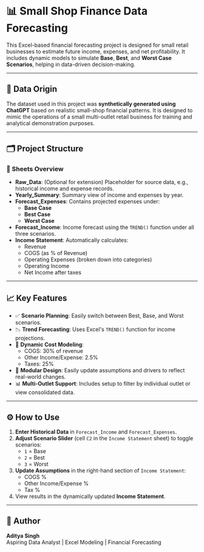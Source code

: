 # 📊 Small Shop Finance Data Forecasting

This Excel-based financial forecasting project is designed for small retail businesses to estimate future income, expenses, and net profitability. It includes dynamic models to simulate **Base**, **Best**, and **Worst Case Scenarios**, helping in data-driven decision-making.

---
## 🧠 Data Origin

The dataset used in this project was **synthetically generated using ChatGPT** based on realistic small-shop financial patterns. It is designed to mimic the operations of a small multi-outlet retail business for training and analytical demonstration purposes.

---
## 🗂️ Project Structure

### 📁 Sheets Overview

- **Raw_Data**: (Optional for extension) Placeholder for source data, e.g., historical income and expense records.
- **Yearly_Summary**: Summary view of income and expenses by year.
- **Forecast_Expenses**: Contains projected expenses under:
  - **Base Case**
  - **Best Case**
  - **Worst Case**
- **Forecast_Income**: Income forecast using the `TREND()` function under all three scenarios.
- **Income Statement**: Automatically calculates:
  - Revenue
  - COGS (as % of Revenue)
  - Operating Expenses (broken down into categories)
  - Operating Income
  - Net Income after taxes

---

## 📈 Key Features

- ✅ **Scenario Planning**: Easily switch between Best, Base, and Worst scenarios.
- 📉 **Trend Forecasting**: Uses Excel's `TREND()` function for income projections.
- 🔁 **Dynamic Cost Modeling**:
  - COGS: 30% of revenue
  - Other Income/Expense: 2.5%
  - Taxes: 25%
- 🔧 **Modular Design**: Easily update assumptions and drivers to reflect real-world changes.
- 📊 **Multi-Outlet Support**: Includes setup to filter by individual outlet or view consolidated data.


---

## ⚙️ How to Use

1. **Enter Historical Data** in `Forecast_Income` and `Forecast_Expenses`.
2. **Adjust Scenario Slider** (cell `C2` in the `Income Statement` sheet) to toggle scenarios:
   - `1` = Base
   - `2` = Best
   - `3` = Worst
3. **Update Assumptions** in the right-hand section of `Income Statement`:
   - COGS %
   - Other Income/Expense %
   - Tax %
4. View results in the dynamically updated **Income Statement**.

---


## 📌 Author

**Aditya Singh**  
Aspiring Data Analyst | Excel Modeling | Financial Forecasting

